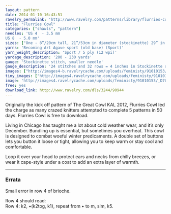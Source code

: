 ```yaml
---
layout: pattern
date: 2014-01-10 16:43:51
ravelry_permalink: 'http://www.ravelry.com/patterns/library/flurries-cowl'
title: "Flurries Cowl"
categories: ["shawls", "pattern"]
needles: 'US 4  - 3.5 mm
US 8  - 5.0 mm'
sizes: ["One - 8”/20cm tall, 21”/53cm in diameter (stockinette) 29” in diameter (brioche/garter) 20”/51cm in diameter (second buttons)."]
yarns: 'Becoming Art Agave sport (old base) (Sport)'
yarn_weight_description: 'Sport / 5 ply (12 wpi)'
yardage_description: '200 - 230 yards'
gauge: 'Stockinette stitch, smaller needle'
gauge_description: '24 stitches and 32 rows = 4 inches in Stockinette stitch, smaller needle'
images: ["http://images4-b.ravelrycache.com/uploads/feministy/91010153/_D7C4101_medium.jpg", "http://images4.ravelrycache.com/uploads/GabiVarga/134411804/PC100044_medium.JPG", "http://images4-b.ravelrycache.com/uploads/feministy/91010100/_D7C4070_medium.jpg", "http://images4.ravelrycache.com/uploads/feministy/91010118/_D7C4086_medium.jpg", "http://images4-d.ravelrycache.com/uploads/feministy/91010186/_D7C4117_medium.jpg"]
tiny_images: ["http://images4.ravelrycache.com/uploads/feministy/91010153/_D7C4101_square.jpg", "http://images4-d.ravelrycache.com/uploads/GabiVarga/134411804/PC100044_square.JPG", "http://images4-d.ravelrycache.com/uploads/feministy/91010100/_D7C4070_square.jpg", "http://images4.ravelrycache.com/uploads/feministy/91010118/_D7C4086_square.jpg", "http://images4-d.ravelrycache.com/uploads/feministy/91010186/_D7C4117_square.jpg"]
image: 'http://images4.ravelrycache.com/uploads/feministy/91010153/_D7C4101_square.jpg'
free: yes
download_link: http://www.ravelry.com/dls/3244/90944
---
```

<p>Originally the kick off pattern of The Great Cowl KAL 2012, Flurries Cowl led the charge as many crazed knitters attempted to complete 5 patterns in 50 days. Flurries Cowl is free to download.</p>

<p>Living in Chicago has taught me a lot about cold weather wear, and it’s only December. Bundling up is essential, but sometimes you overheat. This cowl is designed to combat woeful winter predicaments. A double set of buttons lets you button it loose or tight, allowing you to keep warm or stay cool and comfortable.</p>

<p>Loop it over your head to protect ears and necks from chilly breezes, or wear it cape-style under a coat to add an extra layer of warmth.</p>
<hr />
<h3 id='errata'>Errata</h3>

<p>Small error in row 4 of brioche.</p>

<p>Row 4 should read: <br />Row 4: k2, •(k2tog, k1), repeat from • to m, slm, k5.</p>